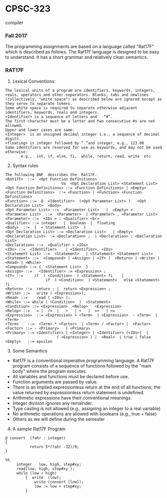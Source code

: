 # CPSC-323
compiler
                                                                  
### Fall 2017
The programming assignments are based on a language called "Rat17F" which is described as follows. The Rat17F language is designed to be easy to understand. It has a short grammar and  relatively clean semantics. <br>

### RAT17F
1) Lexical Conventions: <br>
```
The lexical units of a program are identifiers, keywords, integers, reals, operators and other separators. Blanks, tabs and newlines  (collectively, "white space") as described below are ignored except as they serve to separate tokens. 
Some white space is required to separate otherwise adjacent identifiers, keywords, reals and integers.
<Identifier> is a sequence of letters and   “#”. 
The first character must be a letter and two consecutive #s are not allowed. 
Upper and lower cases are same. 
<Integer>  is an unsigned decimal integer i.e., a sequence of decimal digits.
<floating> is integer followed by “.”and integer, e.g., 123.00 
Some identifiers are reserved for use as keywords, and may not be used otherwise:
       e.g.,  int, if, else, fi,  while, return, read, write  etc
```
2) Syntax rules <br>
```
The following BNF  describes the  Rat17F.   
<Rat17F>  ::=  <Opt Function Definitions> 
                         %%  <Opt Declaration List> <Statement List>    
<Opt Function Definitions> ::= <Function Definitions> | <Empty> 
<Function Definitions>  ::= <Function> | <Function> <Function Definitions>   
<Function> ::=  @  <Identifier>  (<Opt Parameter List> )   <Opt Declaration List>  <Body> 
<Opt Parameter List> ::=  <Parameter List>   |  <Empty> <
<Parameter List>  ::=  <Parameter>  | <Parameter> , <Parameter List> 
<Parameter> ::=  <IDs > : <Qualifier> <br>
<Qualifier> ::= integer   |  boolean  |  floating 
<Body>  ::=  {  < Statement List>  } 
<Opt Declaration List> ::= <Declaration List>   | <Empty> 
<Declaration List>  := <Declaration> ;  | <Declaration> ; <Declaration List> 
<Declaration> ::=  <Qualifier > <IDs>      
<IDs> ::=  <Identifier>    | <Identifier>, <IDs> 
<Statement List> ::=  <Statement>   | <Statement> <Statement List> 
<Statement> ::=  <Compound> | <Assign> | <If> |  <Return> | <Write> | <Read> | <While>  
<Compound> ::= {  <Statement List>  } 
<Assign> ::=   <Identifier> := <Expression> ; 
<If> ::=     if  ( <Condition>  ) <Statement> fi    |   
                  if  ( <Condition>  ) <Statement>   else <Statement> fi   
<Return> ::=  return ; |  return <Expression> ; 
<Write> ::=   write ( <Expression>); 
<Read> ::=    read ( <IDs> ); 
<While> ::= while ( <Condition>  )  <Statement> 
<Condition> ::= <Expression>  <Relop>   <Expression> 
<Relop> ::=   = |  /=  |   >   | <   |  =>   | <=            
<Expression>  ::= <Expression> + <Term>  | <Expression>  - <Term>  | <Term> 
<Term>    ::=  <Term> * <Factor>  | <Term> / <Factor> |  <Factor> 
<Factor> ::= - <Primary>   | <Primary> 
<Primary> ::= <Identifier> | <Integer> | <Identifier> [<IDs>]  | 
                       ( <Expression> ) |  <Real>  | true | false    
<Empty>   ::= epsilon 
```

3) Some Semantics <br>
+	Rat17F is a conventional imperative programming language. A Rat17F program consists of a sequence of functions followed  by the "main body"  where the program executes.  
+	All variables and functions must be declared before use.
+	Function arguments are passed by value. 
+	There is an implied expressionless return at the end of all functions; the value returned by  expressionless return statement is undefined. 
+	Arithmetic expressions have their conventional meanings. 
+	Integer division ignores any remainder. 
+	Type casting is not allowed (e.g., assigning an integer to a real variable)
+	No arithmetic operations are allowed with booleans (e.g., true + false)
+	Others as we will define during the semester 


4)  A sample Rat17F Program <br>

```
@ convert  (fahr : integer)
{
           return 5*(fahr -32)/9;
}

%%
     integer   low, high, step#xy;
     read(low, high, step#xy );
     while (low < high)  
         {  write  (low);
             write (convert [low]);
             low := low + step#xy;
         } 
```
